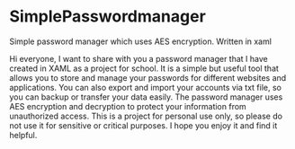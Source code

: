 # SimplePasswordmanager
Simple password manager which uses AES encryption. Written in xaml


Hi everyone, I want to share with you a password manager that I have created in XAML as a project for school. It is a simple but useful tool that allows you to store and manage your passwords for different websites and applications. You can also export and import your accounts via txt file, so you can backup or transfer your data easily. The password manager uses AES encryption and decryption to protect your information from unauthorized access. This is a project for personal use only, so please do not use it for sensitive or critical purposes. I hope you enjoy it and find it helpful.
